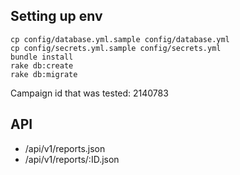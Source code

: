 Setting up env
-----------

```
cp config/database.yml.sample config/database.yml
cp config/secrets.yml.sample config/secrets.yml
bundle install
rake db:create
rake db:migrate
```

Campaign id that was tested: 2140783

API
-------------
- /api/v1/reports.json
- /api/v1/reports/:ID.json
